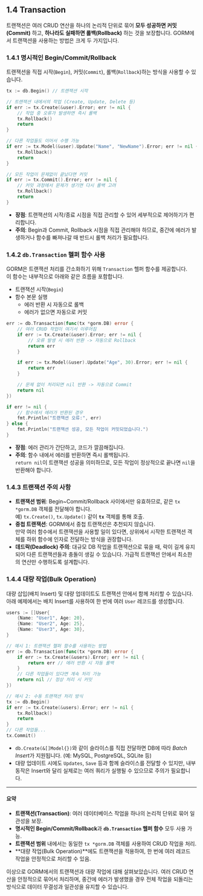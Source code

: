## 1.4 Transaction

트랜잭션은 여러 CRUD 연산을 하나의 논리적 단위로 묶어 **모두 성공하면 커밋(Commit)** 하고, **하나라도 실패하면 롤백(Rollback)** 하는 것을 보장합니다. GORM에서 트랜잭션을 사용하는 방법은 크게 두 가지입니다.

### 1.4.1 명시적인 Begin/Commit/Rollback

트랜잭션을 직접 시작(`Begin`), 커밋(`Commit`), 롤백(`Rollback`)하는 방식을 사용할 수 있습니다.

```go
tx := db.Begin() // 트랜잭션 시작

// 트랜잭션 내에서의 작업 (Create, Update, Delete 등)
if err := tx.Create(&user).Error; err != nil {
    // 작업 중 오류가 발생하면 즉시 롤백
    tx.Rollback()
    return
}

// 다른 작업들도 이어서 수행 가능
if err := tx.Model(&user).Update("Name", "NewName").Error; err != nil {
    tx.Rollback()
    return
}

// 모든 작업이 문제없이 끝났다면 커밋
if err := tx.Commit().Error; err != nil {
    // 커밋 과정에서 문제가 생기면 다시 롤백 고려
    tx.Rollback()
    return
}
```

- **장점**: 트랜잭션의 시작/종료 시점을 직접 관리할 수 있어 세부적으로 제어하기가 편리합니다.  
- **주의**: Begin과 Commit, Rollback 시점을 직접 관리해야 하므로, 중간에 에러가 발생하거나 함수를 빠져나갈 때 반드시 롤백 처리가 필요합니다.

### 1.4.2 `db.Transaction` 헬퍼 함수 사용

GORM은 트랜잭션 처리를 간소화하기 위해 `Transaction` 헬퍼 함수를 제공합니다.  
이 함수는 내부적으로 아래와 같은 흐름을 포함합니다.

- 트랜잭션 시작(`Begin`)
- 함수 본문 실행
  - 에러 반환 시 자동으로 롤백
  - 에러가 없으면 자동으로 커밋

```go
err := db.Transaction(func(tx *gorm.DB) error {
    // 여러 CRUD 작업이 여기서 이루어짐
    if err := tx.Create(&user).Error; err != nil {
        // 오류 발생 시 에러 반환 -> 자동으로 Rollback
        return err
    }

    if err := tx.Model(&user).Update("Age", 30).Error; err != nil {
        return err
    }

    // 문제 없이 처리되면 nil 반환 -> 자동으로 Commit
    return nil
})

if err != nil {
    // 함수에서 에러가 반환된 경우
    fmt.Println("트랜잭션 오류:", err)
} else {
    fmt.Println("트랜잭션 성공, 모든 작업이 커밋되었습니다.")
}
```

- **장점**: 에러 관리가 간단하고, 코드가 깔끔해집니다.  
- **주의**: 함수 내에서 에러를 반환하면 즉시 롤백됩니다.  
  `return nil`이 트랜잭션 성공을 의미하므로, 모든 작업이 정상적으로 끝나면 `nil`을 반환해야 합니다.

### 1.4.3 트랜잭션 주의 사항

- **트랜잭션 범위**: Begin~Commit/Rollback 사이에서만 유효하므로, 같은 `tx *gorm.DB` 객체를 전달해야 합니다.  
  예) `tx.Create()`, `tx.Update()` 같이 **`tx`** 객체를 통해 호출.
- **중첩 트랜잭션**: GORM에서 중첩 트랜잭션은 추천되지 않습니다.  
  만약 여러 함수에서 트랜잭션을 사용할 일이 있다면, 상위에서 시작한 트랜잭션 객체를 하위 함수에 인자로 전달하는 방식을 권장합니다.
- **데드락(Deadlock) 주의**: 대규모 DB 작업을 트랜잭션으로 묶을 때, 락이 길게 유지되어 다른 트랜잭션들과 충돌이 생길 수 있습니다. 가급적 트랜잭션 안에서 최소한의 연산만 수행하도록 설계합니다.

### 1.4.4 대량 작업(Bulk Operation)

대량 삽입(배치 Insert) 및 대량 업데이트도 트랜잭션 안에서 함께 처리할 수 있습니다.  
아래 예제에서는 배치 Insert를 사용하여 한 번에 여러 `User` 레코드를 생성합니다.

```go
users := []User{
    {Name: "User1", Age: 20},
    {Name: "User2", Age: 25},
    {Name: "User3", Age: 30},
}

// 예시 1: 트랜잭션 헬퍼 함수를 사용하는 방법
err := db.Transaction(func(tx *gorm.DB) error {
    if err := tx.Create(&users).Error; err != nil {
        return err // 에러 반환 시 자동 롤백
    }
    // 다른 작업들이 있다면 계속 처리 가능
    return nil // 정상 처리 시 커밋
})

// 예시 2: 수동 트랜잭션 처리 방식
tx := db.Begin()
if err := tx.Create(&users).Error; err != nil {
    tx.Rollback()
    return
}
// 다른 작업들...
tx.Commit()
```

- `db.Create(&[]Model{})`와 같이 슬라이스를 직접 전달하면 DB에 따라 *Batch Insert*가 지원됩니다. (예: MySQL, PostgreSQL, SQLite 등)
- 대량 업데이트 시에도 `Updates`, `Save` 등과 함께 슬라이스를 전달할 수 있지만, 내부 동작은 Insert와 달리 실제로는 여러 쿼리가 실행될 수 있으므로 주의가 필요합니다.

---

#### 요약

- **트랜잭션(Transaction)**: 여러 데이터베이스 작업을 하나의 논리적 단위로 묶어 일관성을 보장.
- **명시적인 Begin/Commit/Rollback**과 **`db.Transaction` 헬퍼 함수** 모두 사용 가능.
- **트랜잭션 범위** 내에서는 동일한 `tx *gorm.DB` 객체를 사용하여 CRUD 작업을 처리.
- **대량 작업(Bulk Operation)**에도 트랜잭션을 적용하여, 한 번에 여러 레코드 작업을 안정적으로 처리할 수 있음.

이상으로 GORM에서의 트랜잭션과 대량 작업에 대해 살펴보았습니다. 여러 CRUD 연산을 안정적으로 묶어서 처리하며, 중간에 에러가 발생했을 경우 전체 작업을 되돌리는 방식으로 데이터 무결성과 일관성을 유지할 수 있습니다.